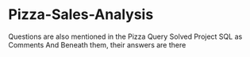 # Pizza-Sales-Analysis
Questions are also mentioned in the Pizza Query Solved Project SQL as Comments And Beneath them, their answers are there  
